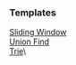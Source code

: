 ### Templates

[Sliding Window](https://github.com/zjkang/ds_algorithm/blob/main/python/array_string/Template_Sliding_Window.py)\
[Union Find](https://github.com/zjkang/ds_algorithm/blob/main/python/union_find/Template_Union_Find.py)\
[Trie](https://github.com/zjkang/ds_algorithm/blob/main/python/trie/Template_Trie.py)\
